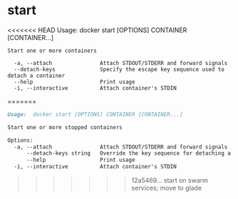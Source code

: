 <!--[metadata]>
+++
title = "start"
description = "The start command description and usage"
keywords = ["Start, container, stopped"]
[menu.main]
parent = "smn_cli"
+++
<![end-metadata]-->

# start

<<<<<<< HEAD
    Usage: docker start [OPTIONS] CONTAINER [CONTAINER...]

    Start one or more containers

      -a, --attach               Attach STDOUT/STDERR and forward signals
      --detach-keys              Specify the escape key sequence used to detach a container
      --help                     Print usage
      -i, --interactive          Attach container's STDIN
=======
```markdown
Usage:  docker start [OPTIONS] CONTAINER [CONTAINER...]

Start one or more stopped containers

Options:
  -a, --attach               Attach STDOUT/STDERR and forward signals
      --detach-keys string   Override the key sequence for detaching a container
      --help                 Print usage
  -i, --interactive          Attach container's STDIN
```
>>>>>>> 12a5469... start on swarm services; move to glade
